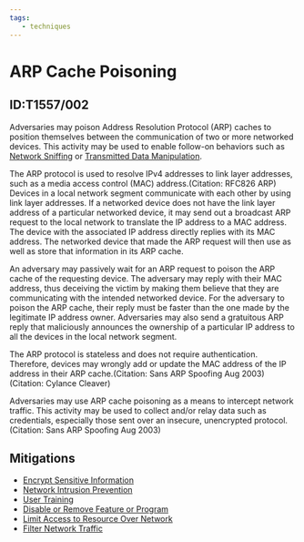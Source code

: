 ```yaml
---
tags:
   - techniques
---
```

# ARP Cache Poisoning
## ID:T1557/002
Adversaries may poison Address Resolution Protocol (ARP) caches to position themselves between the communication of two or more networked devices. This activity may be used to enable follow-on behaviors such as [Network Sniffing](techniques/T1040) or [Transmitted Data Manipulation](techniques/T1565/002).

The ARP protocol is used to resolve IPv4 addresses to link layer addresses, such as a media access control (MAC) address.(Citation: RFC826 ARP) Devices in a local network segment communicate with each other by using link layer addresses. If a networked device does not have the link layer address of a particular networked device, it may send out a broadcast ARP request to the local network to translate the IP address to a MAC address. The device with the associated IP address directly replies with its MAC address. The networked device that made the ARP request will then use as well as store that information in its ARP cache.

An adversary may passively wait for an ARP request to poison the ARP cache of the requesting device. The adversary may reply with their MAC address, thus deceiving the victim by making them believe that they are communicating with the intended networked device. For the adversary to poison the ARP cache, their reply must be faster than the one made by the legitimate IP address owner. Adversaries may also send a gratuitous ARP reply that maliciously announces the ownership of a particular IP address to all the devices in the local network segment.

The ARP protocol is stateless and does not require authentication. Therefore, devices may wrongly add or update the MAC address of the IP address in their ARP cache.(Citation: Sans ARP Spoofing Aug 2003)(Citation: Cylance Cleaver)

Adversaries may use ARP cache poisoning as a means to intercept network traffic. This activity may be used to collect and/or relay data such as credentials, especially those sent over an insecure, unencrypted protocol.(Citation: Sans ARP Spoofing Aug 2003)

## Mitigations
* [Encrypt Sensitive Information](mitigations/M1041)
* [Network Intrusion Prevention](mitigations/M1031)
* [User Training](mitigations/M1017)
* [Disable or Remove Feature or Program](mitigations/M1042)
* [Limit Access to Resource Over Network](mitigations/M1035)
* [Filter Network Traffic](mitigations/M1037)
